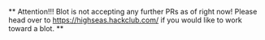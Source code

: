 ** Attention!!! Blot is not accepting any further PRs as of right now! Please head over to https://highseas.hackclub.com/ if you would like to work toward a blot. **
